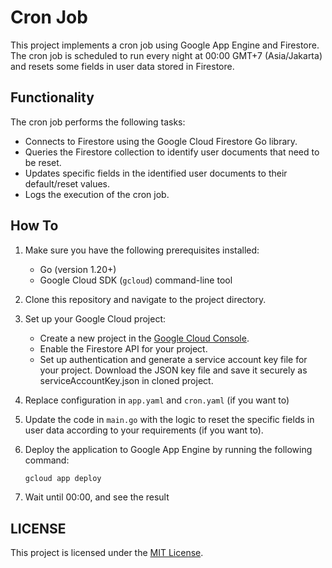 # Cron Job

This project implements a cron job using Google App Engine and Firestore. The cron job is scheduled to run every night at 00:00 GMT+7 (Asia/Jakarta) and resets some fields in user data stored in Firestore.

## Functionality

The cron job performs the following tasks:

- Connects to Firestore using the Google Cloud Firestore Go library.
- Queries the Firestore collection to identify user documents that need to be reset.
- Updates specific fields in the identified user documents to their default/reset values.
- Logs the execution of the cron job.

## How To

1. Make sure you have the following prerequisites installed:
   - Go (version 1.20+)
   - Google Cloud SDK (`gcloud`) command-line tool

2. Clone this repository and navigate to the project directory.

3. Set up your Google Cloud project:
   - Create a new project in the [Google Cloud Console](https://console.cloud.google.com/).
   - Enable the Firestore API for your project.
   - Set up authentication and generate a service account key file for your project. Download the JSON key file and save it securely as serviceAccountKey.json in cloned project.

4. Replace configuration in `app.yaml` and `cron.yaml` (if you want to)

5. Update the code in `main.go` with the logic to reset the specific fields in user data according to your requirements (if you want to).

6. Deploy the application to Google App Engine by running the following command:
   ```bash
   gcloud app deploy

7. Wait until 00:00, and see the result

## LICENSE

This project is licensed under the [MIT License](https://github.com/NuSa-Nutrition-Scan/cron-job/blob/main/LICENSE).
